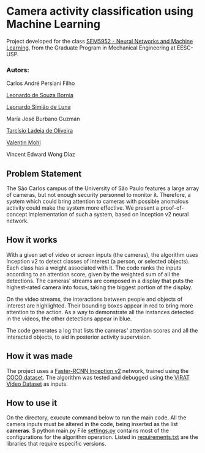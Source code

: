 # Camera activity classification using Machine Learning

Project developed for the class [SEM5952 - Neural Networks and Machine Learning](https://uspdigital.usp.br/janus/componente/disciplinasOferecidasInicial.jsf?action=3&sgldis=SEM5952&idioma=en), from the Graduate Program in Mechanical Engineering at EESC-USP.

### Autors:
Carlos André Persiani Filho

[Leonardo de Souza Bornia](https://github.com/LeoBelmont)

[Leonardo Simião de Luna](https://github.com/leonardosimiao)

María José Burbano Guzmán

[Tarcísio Ladeia de Oliveira](https://github.com/TarcisioLOliveira)

[Valentin Mohl](https://github.com/Kartolon)

Vincent Edward Wong Díaz

## Problem Statement

The São Carlos campus of the University of São Paulo features a large array of cameras, but not enough security personnel to monitor it. 
Therefore, a system which could bring attention to cameras with possible anomalous activity could make the system more effective. 
We present a proof-of-concept implementation of such a system, based on Inception v2 neural network.

## How it works
With a given set of video or screen inputs (the cameras), the algorithm uses Inception v2 to detect classes of interest (a person, or selected objects). Each class has a weight associated with it. The code ranks the inputs according to an attention score, given by the weighted sum of all the detections. The cameras' streams are composed in a display that puts the highest-rated camera into focus, taking the biggest portion of the display.

On the video streams, the interactions between people and objects of interest are highlighted. Their bounding boxes appear in red to bring more attention to the action. As a way to demonstrate all the instances detected in the videos, the other detections appear in blue.

The code generates a log that lists the cameras' attention scores and all the interacted objects, to aid in posterior activity supervision.

## How it was made

The project uses a [Faster-RCNN Inception v2](https://github.com/tensorflow/models/blob/ac8d0651935ecf8a5e7c73ff4aaa97ca1b3623b5/research/object_detection/g3doc/tf1_detection_zoo.md) network, trained using the [COCO dataset](https://cocodataset.org/#home). The algorithm was tested and debugged using the [VIRAT Video Dataset](https://viratdata.org/) as inputs.

## How to use it

On the directory, exucute command below to run the main code. All the camera inputs must be altered in the code, being inserted as the list **cameras**.
    $ python main.py
File [settings.py](https://github.com/leonardosimiao/Neural-Network-Class/blob/master/settings.py) contains most of the configurations for the algorithm operation. Listed in [requirements.txt](https://github.com/leonardosimiao/Neural-Network-Class/blob/master/requirements.txt) are the libraries that require especific versions.
